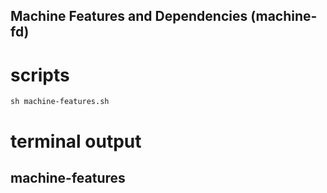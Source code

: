Machine Features and Dependencies (machine-fd)
---

# scripts


```
sh machine-features.sh
```



# terminal output


## machine-features


